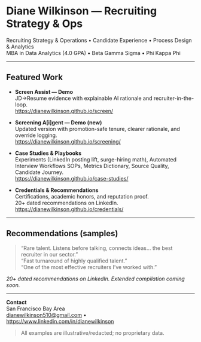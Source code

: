 # Diane Wilkinson — Recruiting Strategy & Ops

Recruiting Strategy & Operations • Candidate Experience • Process Design & Analytics  
MBA in Data Analytics (4.0 GPA) • Beta Gamma Sigma • Phi Kappa Phi

---

## Featured Work

- **Screen Assist — Demo**  
  JD→Resume evidence with explainable AI rationale and recruiter-in-the-loop.  
  https://dianewilkinson.github.io/screen/

- **Screening A[i]gent — Demo (new)**  
  Updated version with promotion-safe tenure, clearer rationale, and override logging.  
  https://dianewilkinson.github.io/screening/

- **Case Studies & Playbooks**  
  Experiments (LinkedIn posting lift, surge-hiring math), Automated Interview Workflows SOPs, Metrics Dictionary, Source Quality, Candidate Journey.  
  https://dianewilkinson.github.io/case-studies/

- **Credentials & Recommendations**  
  Certifications, academic honors, and reputation proof.  
  20+ dated recommendations on LinkedIn.  
  https://dianewilkinson.github.io/credentials/

---

## Recommendations (samples)

> “Rare talent. Listens before talking, connects ideas… the best recruiter in our sector.”  
> “Fast turnaround of highly qualified talent.”  
> “One of the most effective recruiters I’ve worked with.”

*20+ dated recommendations on LinkedIn. Extended compilation coming soon.*

---

**Contact**  
San Francisco Bay Area  
dianewilkinson510@gmail.com • https://www.linkedin.com/in/dianewilkinson

> All examples are illustrative/redacted; no proprietary data.
